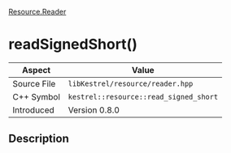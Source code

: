 [Resource.Reader](index)
# readSignedShort()
| Aspect | Value |
| --- | --- |
| Source File | `libKestrel/resource/reader.hpp` |
| C++ Symbol | `kestrel::resource::read_signed_short` |
| Introduced | Version 0.8.0 |
## Description

